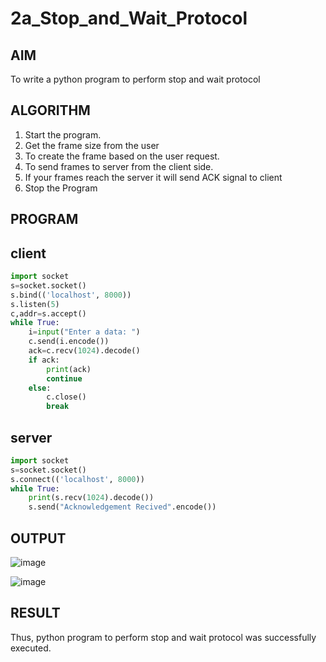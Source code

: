 # 2a_Stop_and_Wait_Protocol
## AIM 
To write a python program to perform stop and wait protocol
## ALGORITHM
1. Start the program.
2. Get the frame size from the user
3. To create the frame based on the user request.
4. To send frames to server from the client side.
5. If your frames reach the server it will send ACK signal to client
6. Stop the Program
## PROGRAM
## client
```py
import socket
s=socket.socket()
s.bind(('localhost', 8000))
s.listen(5)
c,addr=s.accept()
while True:
    i=input("Enter a data: ")
    c.send(i.encode())
    ack=c.recv(1024).decode()
    if ack:
        print(ack)
        continue
    else:
        c.close()
        break
```
## server
```py
import socket
s=socket.socket()
s.connect(('localhost', 8000))
while True:
    print(s.recv(1024).decode())
    s.send("Acknowledgement Recived".encode())
```
## OUTPUT

![image](https://github.com/user-attachments/assets/4ad44a44-a28a-4b31-9a0d-473782f09bee)

![image](https://github.com/user-attachments/assets/43eed33e-4148-4b81-91d7-2c4360666688)


## RESULT
Thus, python program to perform stop and wait protocol was successfully executed.
